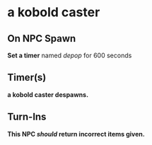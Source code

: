 # a kobold caster



## On NPC Spawn

**Set a timer** named *depop* for 600 seconds


## Timer(s)

**a kobold caster despawns.**


## Turn-Ins



**This NPC *should* return incorrect items given.**
